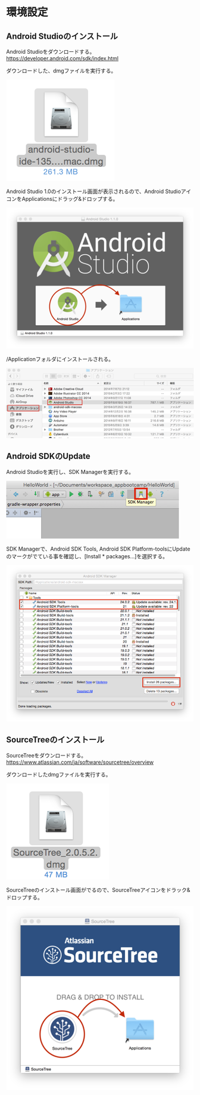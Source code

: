 # 環境設定

## Android Studioのインストール

Android Studioをダウンロードする。
https://developer.android.com/sdk/index.html

ダウンロードした、dmgファイルを実行する。

![pre0101](chapter1/pre0101.png)

Android Studio 1.0のインストール画面が表示されるので、Android StudioアイコンをApplicationsにドラッグ&ドロップする。

![pre0102](chapter1/pre0102.png)

/Applicationフォルダにインストールされる。

![pre0102_2](chapter1/pre0102_2.png)

## Android SDKのUpdate

Android Studioを実行し、SDK Managerを実行する。

![pre0103](chapter1/pre0103.png)

SDK Managerで、Android SDK Tools, Android SDK Platform-toolsにUpdateのマークがでている事を確認し、[Install * packages...]を選択する。

![pre0104](chapter1/pre0104.png)

## SourceTreeのインストール

SourceTreeをダウンロードする。
https://www.atlassian.com/ja/software/sourcetree/overview

ダウンロードしたdmgファイルを実行する。

![](chapter1/pre0105.png)

SourceTreeのインストール画面がでるので、SourceTreeアイコンをドラック&ドロップする。

![](chapter1/pre0106.png)

